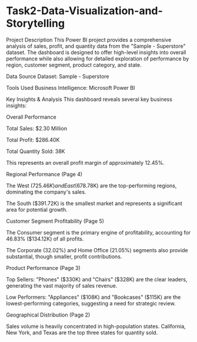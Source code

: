 # Task2-Data-Visualization-and-Storytelling
Project Description
This Power BI project provides a comprehensive analysis of sales, profit, and quantity data from the "Sample - Superstore" dataset. The dashboard is designed to offer high-level insights into overall performance while also allowing for detailed exploration of performance by region, customer segment, product category, and state.

Data Source
Dataset: Sample - Superstore

Tools Used
Business Intelligence: Microsoft Power BI

Key Insights & Analysis
This dashboard reveals several key business insights:

Overall Performance

Total Sales: $2.30 Million

Total Profit: $286.40K

Total Quantity Sold: 38K

This represents an overall profit margin of approximately 12.45%.

Regional Performance (Page 4)

The West ($725.46K) and East ($678.78K) are the top-performing regions, dominating the company's sales.

The South ($391.72K) is the smallest market and represents a significant area for potential growth.

Customer Segment Profitability (Page 5)

The Consumer segment is the primary engine of profitability, accounting for 46.83% ($134.12K) of all profits.

The Corporate (32.02%) and Home Office (21.05%) segments also provide substantial, though smaller, profit contributions.

Product Performance (Page 3)

Top Sellers: "Phones" ($330K) and "Chairs" ($328K) are the clear leaders, generating the vast majority of sales revenue.

Low Performers: "Appliances" ($108K) and "Bookcases" ($115K) are the lowest-performing categories, suggesting a need for strategic review.

Geographical Distribution (Page 2)

Sales volume is heavily concentrated in high-population states. California, New York, and Texas are the top three states for quantity sold.
